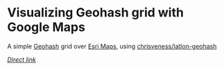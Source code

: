 # Visualizing Geohash grid with Google Maps

A simple [Geohash](https://en.wikipedia.org/wiki/Geohash) grid over [Esri Maps](https://developers.arcgis.com/),
using [chrisveness/latlon-geohash](https://github.com/chrisveness/latlon-geohash)

[*Direct link*](https://morehavoc-geohashgrid.glitch.me/geohashgrid.html)
